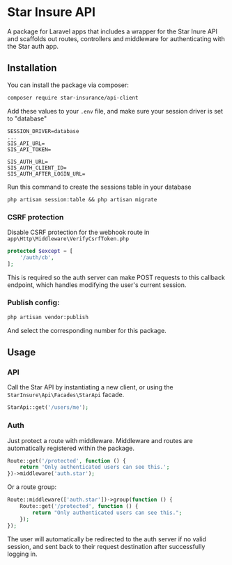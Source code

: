 # Star Insure API

A package for Laravel apps that includes a wrapper for the Star Inure API and scaffolds out routes, controllers and middleware for authenticating with the Star auth app.

## Installation

You can install the package via composer:

```bash
composer require star-insurance/api-client
```

Add these values to your `.env` file, and make sure your session driver is set to "database"
```
SESSION_DRIVER=database
...
SIS_API_URL=
SIS_API_TOKEN=

SIS_AUTH_URL=
SIS_AUTH_CLIENT_ID=
SIS_AUTH_AFTER_LOGIN_URL=
```

Run this command to create the sessions table in your database
```
php artisan session:table && php artisan migrate
```

### CSRF protection
Disable CSRF protection for the webhook route in `app\Http\Middleware\VerifyCsrfToken.php`
```php
protected $except = [
    '/auth/cb',
];
```
This is required so the auth server can make POST requests to this callback endpoint, which handles modifying the user's current session.

### Publish config:
```bash
php artisan vendor:publish
```
And select the corresponding number for this package.

## Usage

### API
Call the Star API by instantiating a new client, or using the `StarInsure\Api\Facades\StarApi` facade.
```php
StarApi::get('/users/me');
```

### Auth
Just protect a route with middleware. Middleware and routes are automatically registered within the package.
```php
Route::get('/protected', function () {
    return 'Only authenticated users can see this.';
})->middleware('auth.star');
```

Or a route group:
```php
Route::middleware(['auth.star'])->group(function () {
    Route::get('/protected', function () {
        return "Only authenticated users can see this.";
    });
});
```

The user will automatically be redirected to the auth server if no valid session, and sent back to their request destination after successfully logging in.
